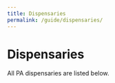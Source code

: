 ```yaml
---
title: Dispensaries
permalink: /guide/dispensaries/
---
```

# Dispensaries

<!-- <iframe src="https://www.google.com/maps/d/u/0/embed?mid=1Ji3AY1MuR8iv3Ny7JHyM5RcZ3xxChp7y" width="640" height="480"></iframe> -->
<!-- Search for a medical marijuana dispensary in Pennsylvania using the filters below. -->
All PA dispensaries are listed below.

<Dispensaries />